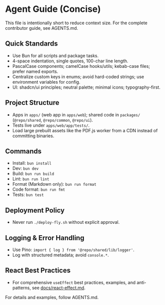 # Agent Guide (Concise)

This file is intentionally short to reduce context size. For the complete contributor guide, see AGENTS.md.

## Quick Standards

- Use Bun for all scripts and package tasks.
- 4-space indentation, single quotes, 100-char line length.
- PascalCase components; camelCase hooks/utils; kebab-case files; prefer named exports.
- Centralize custom keys in enums; avoid hard-coded strings; use environment variables for config.
- UI: shadcn/ui principles; neutral palette; minimal icons; typography-first.

## Project Structure

- Apps in `apps/` (web app in `apps/web`); shared code in `packages/` (`@repo/shared`, `@repo/common`, `@repo/ui`).
- Tests live under `apps/web/app/tests/`.
- Load large prebuilt assets like the PDF.js worker from a CDN instead of committing binaries.

## Commands

- Install: `bun install`
- Dev: `bun dev`
- Build: `bun run build`
- Lint: `bun run lint`
- Format (Markdown only): `bun run format`
- Code format: `bun run fmt`
- Tests: `bun test`

## Deployment Policy

- Never run `./deploy-fly.sh` without explicit approval.

## Logging & Error Handling

- Use Pino: `import { log } from '@repo/shared/lib/logger'`.
- Log with structured metadata; avoid `console.*`.

## React Best Practices

- For comprehensive `useEffect` best practices, examples, and anti-patterns, see [docs/react-effect.md](./docs/react-effect.md).

For details and examples, follow AGENTS.md.
